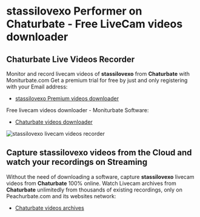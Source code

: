 # stassilovexo Performer on Chaturbate - Free LiveCam videos downloader

## Chaturbate Live Videos Recorder

Monitor and record livecam videos of **stassilovexo** from **Chaturbate** with Moniturbate.com
Get a premium trial for free by just and only registering with your Email address:
* [stassilovexo Premium videos downloader](https://moniturbate.com/request-demo-licence-key.html)

Free livecam videos downloader - Moniturbate Software:
* [Chaturbate videos downloader](https://moniturbate.com/moniturbate-download-software.html)

![stassilovexo livecam videos recorder](https://peachurnet.com/templates/moniturbate-software.png)


## Capture stassilovexo videos from the Cloud and watch your recordings on Streaming

Without the need of downloading a software, capture **stassilovexo** livecam videos from **Chaturbate** 100% online.
Watch Livecam archives from **Chaturbate** unlimitedly from thousands of existing recordings, only on Peachurbate.com and its websites network:
* [Chaturbate videos archives](https://peachurnet.com/)